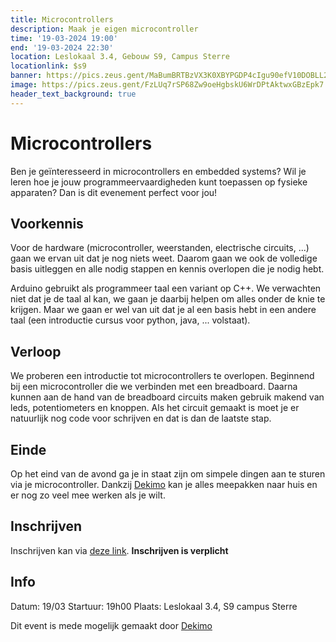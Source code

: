 ```yaml
---
title: Microcontrollers
description: Maak je eigen microcontroller
time: '19-03-2024 19:00'
end: '19-03-2024 22:30'
location: Leslokaal 3.4, Gebouw S9, Campus Sterre
locationlink: $s9
banner: https://pics.zeus.gent/MaBumBRTBzVX3K0XBYPGDP4cIgu90efV10DOBLL2.jpg
image: https://pics.zeus.gent/FzLUq7rSP68Zw9oeHgbskU6WrDPtAktwxGBzEpk7.png
header_text_background: true
---
```


# Microcontrollers

Ben je geïnteresseerd in microcontrollers en embedded systems? 
Wil je leren hoe je jouw programmeervaardigheden kunt toepassen op fysieke apparaten? 
Dan is dit evenement perfect voor jou!

## Voorkennis

Voor de hardware (microcontroller, weerstanden, electrische circuits, ...) gaan we ervan uit dat je nog niets weet. 
Daarom gaan we ook de volledige basis uitleggen en alle nodig stappen en kennis overlopen die je nodig hebt.

Arduino gebruikt als programmeer taal een variant op C++.
We verwachten niet dat je de taal al kan, we gaan je daarbij helpen om alles onder de knie te krijgen.
Maar we gaan er wel van uit dat je al een basis hebt in een andere taal (een introductie cursus voor python, java, ... volstaat).

## Verloop

We proberen een introductie tot microcontrollers te overlopen.
Beginnend bij een microcontroller die we verbinden met een breadboard.
Daarna kunnen aan de hand van de breadboard circuits maken gebruik makend van leds, potentiometers en knoppen.
Als het circuit gemaakt is moet je er natuurlijk nog code voor schrijven en dat is dan de laatste stap.

## Einde

Op het eind van de avond ga je in staat zijn om simpele dingen aan te sturen via je microcontroller.
Dankzij [Dekimo](https://www.dekimo.com/) kan je alles meepakken naar huis en er nog zo veel mee werken als je wilt.

## Inschrijven

Inschrijven kan via [deze link](https://event.student.ugent.be/events/396). **Inschrijven is verplicht**

## Info

Datum: 19/03
Startuur: 19h00
Plaats: Leslokaal 3.4, S9 campus Sterre

Dit event is mede mogelijk gemaakt door [Dekimo](https://www.dekimo.com/)
